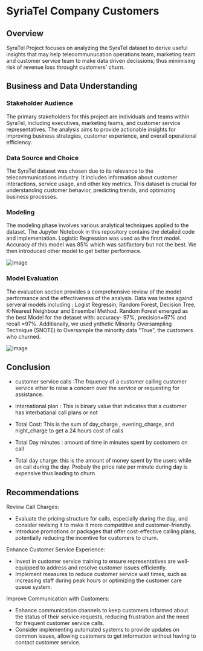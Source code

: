 # SyriaTel Company Customers

## Overview
SyraTel Project focuses on analyzing the SyraTel dataset to derive useful insights that may help  telecommunucation operations team, marketing team and customer service team to make data driven decissions; thus minimising risk of revenue loss throught customers' churn.
## Business and Data Understanding
### Stakeholder Audience
The primary stakeholders for this project are individuals and teams within SyraTel, including executives, marketing teams, and customer service representatives. The analysis aims to provide actionable insights for improving business strategies, customer experience, and overall operational efficiency.

### Data Source and Choice
The SyraTel dataset was chosen due to its relevance to the telecommunications industry. It includes information about customer interactions, service usage, and other key metrics. This dataset is crucial for understanding customer behavior, predicting trends, and optimizing business processes.

### Modeling
The modeling phase involves various analytical techniques applied to the dataset. The Jupyter Notebook in this repository contains the detailed code and implementation. Logistic Regression was used as the firsrt model. Accuracy of this model was 85% which was satifactory but not the best. We then introduced other model to get better performace.

![image](https://github.com/ThomasOkiwi/Phase-Three-Final-Project/assets/133016687/3a317cc2-c274-416f-80e4-ad059827c246)


### Model Evaluation
The evaluation section provides a comprehensive review of the model performance and the effectiveness of the analysis. Data was testes againd serveral models including : 
Logist Regressin, Random Forest, Decision Tree, K-Nearest Neighbour and Ensembel Method. Random Forest emerged as the best Model for the detaset with: accuracy- 97%, precision=97% and  recall =97%. Additianally, we used ynthetic Minority Oversampling Technique (SNOTE) to Oversample the  minority data "True", the customers who churned.

![image](https://github.com/ThomasOkiwi/Phase-Three-Final-Project/assets/133016687/70544c54-14f9-497a-a1f6-78e700680442)


## Conclusion
* customer service calls :The frquency of a customer calling customer service ether to raise a concern over the service or requesting for assistance.

* international plan : This is binary value that indicates that a customer has interbatianal call plans or not

* Total Cost: This is the sum of day_charge , evening_charge, and night_charge to get a 24 hours cost of calls
* Total Day minutes : amount of time in minutes spent by costomers on call
* Total day charge: this is the amount of money spent by the users while on call during the day. Probaly the price rate per minute during day is expensive thus leading to churn 
## Recommendations
Review Call Charges:

* Evaluate the pricing structure for calls, especially during the day, and consider revising it to make it more competitive and customer-friendly.
* Introduce promotions or packages that offer cost-effective calling plans, potentially reducing the incentive for customers to churn.

Enhance Customer Service Experience:

* Invest in customer service training to ensure representatives are well-equipped to address and resolve customer issues efficiently.
* Implement measures to reduce customer service wait times, such as increasing staff during peak hours or optimizing the customer care queue system.

Improve Communication with Customers:

* Enhance communication channels to keep customers informed about the status of their service requests, reducing frustration and the need for frequent customer service calls.
* Consider implementing automated systems to provide updates on common issues, allowing customers to get information without having to contact customer service.
